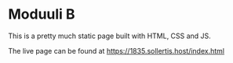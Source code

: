 # Moduuli B
This is a pretty much static page built with HTML, CSS and JS.

The live page can be found at https://1835.sollertis.host/index.html
